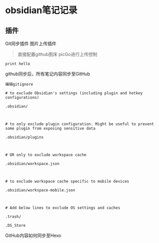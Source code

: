 # obsidian笔记记录
## 插件
Git同步插件
图片上传插件
> 直接配置github图床
> picGo进行上传控制

```
print hello 
```

github同步后，所有笔记内容同步至GitHub
```
编辑gitignore

# to exclude Obsidian's settings (including plugin and hotkey configurations)

.obsidian/

  

# to only exclude plugin configuration. Might be useful to prevent some plugin from exposing sensitive data

.obsidian/plugins

  

# OR only to exclude workspace cache

.obsidian/workspace.json

  

# to exclude workspace cache specific to mobile devices

.obsidian/workspace-mobile.json

  

# Add below lines to exclude OS settings and caches

.trash/

.DS_Store
```

GitHub内容如何同步至Hexo
